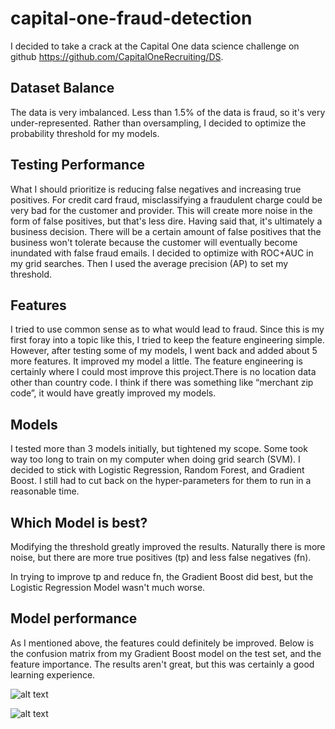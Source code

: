 # capital-one-fraud-detection

I decided to take a crack at the Capital One data science challenge on github https://github.com/CapitalOneRecruiting/DS.

## Dataset Balance
The data is very imbalanced. Less than 1.5% of the data is fraud, so it's very under-represented. Rather than oversampling, I decided to optimize the probability threshold for my models. 

## Testing Performance 
What I should prioritize is reducing false negatives and increasing true positives. For credit card fraud, misclassifying a fraudulent charge could be very bad for the customer and provider. This will create more noise in the form of false positives, but that's less dire. Having said that, it's ultimately a business decision. There will be a certain amount of false positives that the business won't tolerate because the customer will eventually become inundated with false fraud emails. I decided to optimize with ROC+AUC in my grid searches. Then I used the average precision (AP) to set my threshold.

## Features
I tried to use common sense as to what would lead to fraud. Since this is my first foray into a topic like this, I tried to keep the feature engineering simple. However, after testing some of my models, I went back and added about 5 more features. It improved my model a little. The feature engineering is certainly where I could most improve this project.There is no location data other than country code. I think if there was something like “merchant zip code”, it would have greatly improved my models.

## Models
I tested more than 3 models initially, but tightened my scope. Some took way too long to train on my computer when doing grid search (SVM). 
I decided to stick with Logistic Regression, Random Forest, and Gradient Boost. I still had to cut back on the hyper-parameters for them to run in a reasonable time.

## Which Model is best?
Modifying the threshold greatly improved the results. Naturally there is more noise, but there are more true positives (tp) and less false negatives (fn).

In trying to improve tp and reduce fn, the Gradient Boost did best, but the Logistic Regression Model wasn't much worse. 

## Model performance
As I mentioned above, the features could definitely be improved. Below is the confusion matrix from my Gradient Boost model on the test set, and the feature importance.
The results aren't great, but this was certainly a good learning experience. 

![alt text](https://github.com/calvinscottforbes/capital-one-fraud-detection/blob/main/gb_confusion_matrix.jpg?raw=true)

![alt text](https://github.com/calvinscottforbes/capital-one-fraud-detection/blob/main/gb_feature_importance.jpg?raw=true)

